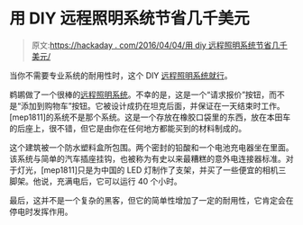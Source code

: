 # 用 DIY 远程照明系统节省几千美元

> 原文:[https://hackaday . com/2016/04/04/用 diy 远程照明系统节省几千美元/](https://hackaday.com/2016/04/04/save-a-couple-thousand-dollars-with-a-diy-remote-lighting-system/)

当你不需要专业系统的耐用性时，这个 DIY [远程照明系统就行](https://badlandsexpeditions.wordpress.com/2016/03/07/remote-lighting-system-and-12vdc-power-supply/)。

鹈鹕做了一个很棒的[远程照明系统](http://www.pelican.com/us/en/products/remote-area-led-lighting-systems/)。不幸的是，这是一个“请求报价”按钮，而不是“添加到购物车”按钮。它被设计成扔在坦克后面，并保证在一天结束时工作。[mep1811]的系统不是那个系统。这是一个存放在橡胶口袋里的东西，放在本田车的后座上，很不错，但它是由你在任何地方都能买到的材料制成的。

这个建筑被一个防水塑料盒所包围。两个密封的铅酸和一个电池充电器坐在里面。该系统与简单的汽车插座挂钩，也被称为有史以来最糟糕的意外电连接器标准。对于灯光，[mep1811]只是为中国的 LED 灯制作了支架，并买了一些便宜的相机三脚架。他说，充满电后，它可以运行 40 个小时。

最后，这并不是一个复杂的黑客，但它的简单性增加了一定的耐用性，它肯定会在停电时发挥作用。